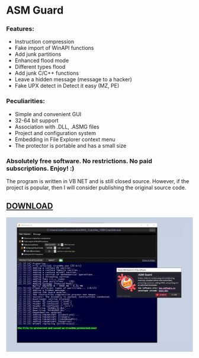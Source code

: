 # ASM Guard

### Features:
 * Instruction compression
 * Fake import of WinAPI functions
 * Add junk partitions
 * Enhanced flood mode
 * Different types flood
 * Add junk C/C++ functions
 * Leave a hidden message (message to a hacker)
 * Fake UPX detect in Detect it easy (MZ, PE)

### Peculiarities:
 * Simple and convenient GUI
 * 32-64 bit support
 * Association with .DLL, .ASMG files
 * Project and configuration system
 * Embedding in File Explorer context menu
 * The protector is portable and has a small size

 ### Absolutely free software. No restrictions. No paid subscriptions. Enjoy! :)
The program is written in VB NET and is still closed source. However, if the project is popular, then I will consider publishing the original source code.

## [DOWNLOAD](https://github.com/DosX-dev/ASM-Guard/releases/tag/Latest)

![Scr3](https://raw.githubusercontent.com/DosX-dev/ASM-Guard/main/new1.jpg)
